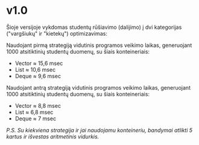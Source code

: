 # v1.0

Šioje versijoje vykdomas studentų rūšiavimo (dalijimo) į dvi kategorijas ("vargšiukų" ir "kietekų") optimizavimas:

Naudojant pirmą strategiją vidutinis programos veikimo laikas, generuojant 1000 atsitiktinių studentų duomenų, su šiais konteineriais:

* Vector ≈ 15,6 msec
* List ≈ 10,6 msec
* Deque ≈ 9,6 msec

Naudojant antrą strategiją vidutinis programos veikimo laikas, generuojant 1000 atsitiktinių studentų duomenų, su šiais konteineriais:

* Vector ≈ 8,8 msec
* List ≈ 6,8 msec
* Deque ≈ 7 msec

_P.S. Su kiekviena strategija ir jai naudojamu konteineriu, bandymai atlikti 5 kartus ir išvestas aritmetinis vidurkis._

